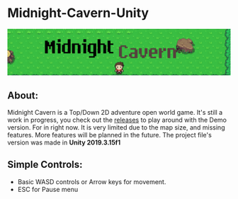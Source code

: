 # Midnight-Cavern-Unity
<img src="https://raw.githubusercontent.com/K-209/Midnight-Cavern-Unity/main/Assets/Art/Midnight.png" alt="Banner">

## About:
Midnight Cavern is a Top/Down 2D adventure open world game. It's still a work in progress, you check out the [releases](https://github.com/K-209/Midnight-Cavern-Unity/releases) to play around with the Demo version. For in right now. It is very limited due to the map size, and missing features. More features will be planned in the future.  The project file's version was made in **Unity 2019.3.15f1**

## Simple Controls: 
- Basic WASD controls or Arrow keys for movement.
- ESC for Pause menu
